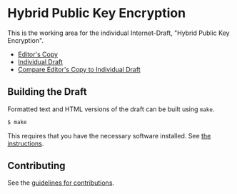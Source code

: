 # Hybrid Public Key Encryption

This is the working area for the individual Internet-Draft, "Hybrid Public Key Encryption".

* [Editor's Copy](https://cfrg.github.io/draft-irtf-cfrg-hpke/#go.draft-irtf-cfrg-hpke.html)
* [Individual Draft](https://tools.ietf.org/html/draft-irtf-cfrg-hpke)
* [Compare Editor's Copy to Individual Draft](https://cfrg.github.io/draft-irtf-cfrg-hpke/#go.draft-irtf-cfrg-hpke.diff)

## Building the Draft

Formatted text and HTML versions of the draft can be built using `make`.

```sh
$ make
```

This requires that you have the necessary software installed.  See
[the instructions](https://github.com/martinthomson/i-d-template/blob/master/doc/SETUP.md).


## Contributing

See the
[guidelines for contributions](https://github.com/cfrg/draft-irtf-cfrg-hpke/blob/master/CONTRIBUTING.md).

